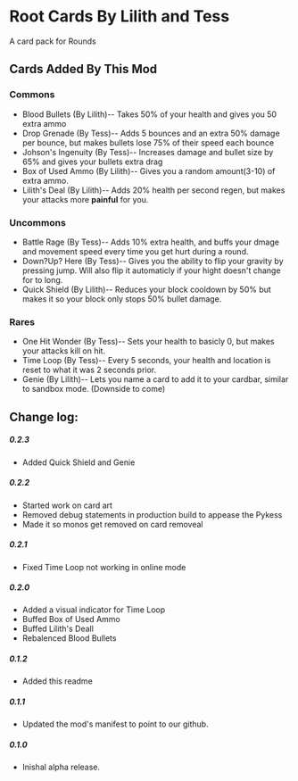 # Root Cards By Lilith and Tess
A card pack for Rounds
## Cards Added By This Mod
### Commons
- Blood Bullets (By Lilith)-- Takes 50% of your health and gives you 50 extra ammo
- Drop Grenade (By Tess)-- Adds 5 bounces and an extra 50% damage per bounce, but makes bullets lose 75% of their speed each bounce
- Johson's Ingenuity (By Tess)-- Increases damage and bullet size by 65% and gives your bullets extra drag
- Box of Used Ammo (By Lilith)-- Gives you a random amount(3-10) of extra ammo.
- Lilith's Deal (By Lilith)-- Adds 20% health per second regen, but makes your attacks more **painful** for you.


### Uncommons
- Battle Rage (By Tess)-- Adds 10% extra health, and buffs your dmage and movement speed every time you get hurt during a round.
- Down?Up? Here (By Tess)-- Gives you the ability to flip your gravity by pressing jump. Will also flip it automaticly if your hight doesn't change for to long.
- Quick Shield (By Lilith)-- Reduces your block cooldown by 50% but makes it so your block only stops 50% bullet damage.

### Rares
- One Hit Wonder (By Tess)-- Sets your health to basicly 0, but makes your attacks kill on hit.
- Time Loop (By Tess)-- Every 5 seconds, your health and location is reset to what it was 2 seconds prior.
- Genie (By Lilith)-- Lets you name a card to add it to your cardbar, similar to sandbox mode. (Downside to come)


## Change log:

##### 0.2.3
- Added Quick Shield and Genie

##### 0.2.2
- Started work on card art
- Removed debug statements in production build to appease the Pykess
- Made it so monos get removed on card removeal

##### 0.2.1
- Fixed Time Loop not working in online mode

##### 0.2.0
- Added a visual indicator for Time Loop
- Buffed Box of Used Ammo
- Buffed Lilith's Deall
- Rebalenced Blood Bullets 

##### 0.1.2
- Added this readme

##### 0.1.1
- Updated the mod's manifest to point to our github.

##### 0.1.0
- Inishal alpha release.
